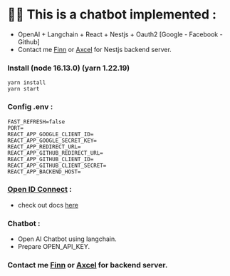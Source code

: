 # 🦜🔗 This is a chatbot implemented :
 - OpenAI + Langchain + React + Nestjs + Oauth2 [Google - Facebook - Github]
 - Contact me [Finn](mailto:chien.170901@gmail.com) or [Axcel](datdinhquoc1310@gmail.com) for Nestjs backend server.

### Install (node 16.13.0) (yarn 1.22.19)
    yarn install
    yarn start
### Config .env :
    FAST_REFRESH=false
    PORT=
    REACT_APP_GOOGLE_CLIENT_ID=
    REACT_APP_GOOGLE_SECRET_KEY=
    REACT_APP_REDIRECT_URL=
    REACT_APP_GITHUB_REDIRECT_URL=
    REACT_APP_GITHUB_CLIENT_ID=
    REACT_APP_GITHUB_CLIENT_SECRET=
    REACT_APP_BACKEND_HOST=
    
### [Open ID Connect](https://developers.google.com/identity/openid-connect/openid-connect) :
  - check out docs [here](src/components/authentication/login/LoginForm.tsx#L96)

### Chatbot :
  - Open AI Chatbot using langchain.
  - Prepare OPEN_API_KEY.

### Contact me [Finn](mailto:chien.170901@gmail.com) or [Axcel](datdinhquoc1310@gmail.com) for backend server.
